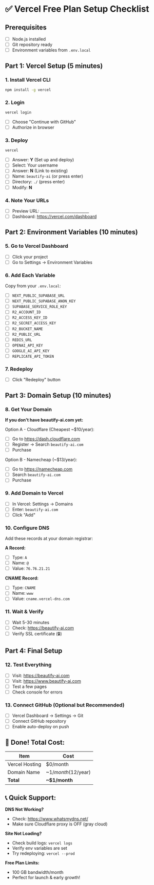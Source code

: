 # ✅ Vercel Free Plan Setup Checklist

## Prerequisites
- [ ] Node.js installed
- [ ] Git repository ready
- [ ] Environment variables from `.env.local`

## Part 1: Vercel Setup (5 minutes)

### 1. Install Vercel CLI
```bash
npm install -g vercel
```

### 2. Login
```bash
vercel login
```
- [ ] Choose "Continue with GitHub"
- [ ] Authorize in browser

### 3. Deploy
```bash
vercel
```
- [ ] Answer: **Y** (Set up and deploy)
- [ ] Select: Your username
- [ ] Answer: **N** (Link to existing)
- [ ] Name: `beautify-ai` (or press enter)
- [ ] Directory: `./` (press enter)
- [ ] Modify: **N**

### 4. Note Your URLs
- [ ] Preview URL: _________________________
- [ ] Dashboard: https://vercel.com/dashboard

## Part 2: Environment Variables (10 minutes)

### 5. Go to Vercel Dashboard
- [ ] Click your project
- [ ] Go to Settings → Environment Variables

### 6. Add Each Variable
Copy from your `.env.local`:

- [ ] `NEXT_PUBLIC_SUPABASE_URL`
- [ ] `NEXT_PUBLIC_SUPABASE_ANON_KEY`
- [ ] `SUPABASE_SERVICE_ROLE_KEY`
- [ ] `R2_ACCOUNT_ID`
- [ ] `R2_ACCESS_KEY_ID`
- [ ] `R2_SECRET_ACCESS_KEY`
- [ ] `R2_BUCKET_NAME`
- [ ] `R2_PUBLIC_URL`
- [ ] `REDIS_URL`
- [ ] `OPENAI_API_KEY`
- [ ] `GOOGLE_AI_API_KEY`
- [ ] `REPLICATE_API_TOKEN`

### 7. Redeploy
- [ ] Click "Redeploy" button

## Part 3: Domain Setup (10 minutes)

### 8. Get Your Domain
**If you don't have beautify-ai.com yet:**

Option A - Cloudflare (Cheapest ~$10/year):
- [ ] Go to https://dash.cloudflare.com
- [ ] Register → Search `beautify-ai.com`
- [ ] Purchase

Option B - Namecheap (~$13/year):
- [ ] Go to https://namecheap.com
- [ ] Search `beautify-ai.com`
- [ ] Purchase

### 9. Add Domain to Vercel
- [ ] In Vercel: Settings → Domains
- [ ] Enter: `beautify-ai.com`
- [ ] Click "Add"

### 10. Configure DNS
Add these records at your domain registrar:

**A Record:**
- [ ] Type: `A`
- [ ] Name: `@`
- [ ] Value: `76.76.21.21`

**CNAME Record:**
- [ ] Type: `CNAME`
- [ ] Name: `www`
- [ ] Value: `cname.vercel-dns.com`

### 11. Wait & Verify
- [ ] Wait 5-30 minutes
- [ ] Check: https://beautify-ai.com
- [ ] Verify SSL certificate (🔒)

## Part 4: Final Setup

### 12. Test Everything
- [ ] Visit: https://beautify-ai.com
- [ ] Visit: https://www.beautify-ai.com
- [ ] Test a few pages
- [ ] Check console for errors

### 13. Connect GitHub (Optional but Recommended)
- [ ] Vercel Dashboard → Settings → Git
- [ ] Connect GitHub repository
- [ ] Enable auto-deploy on push

## 🎉 Done! Total Cost:

| Item | Cost |
|------|------|
| Vercel Hosting | $0/month |
| Domain Name | ~$1/month ($12/year) |
| **Total** | **~$1/month** |

## 📞 Quick Support:

**DNS Not Working?**
- Check: https://www.whatsmydns.net/
- Make sure Cloudflare proxy is OFF (gray cloud)

**Site Not Loading?**
- Check build logs: `vercel logs`
- Verify env variables are set
- Try redeploying: `vercel --prod`

**Free Plan Limits:**
- 100 GB bandwidth/month
- Perfect for launch & early growth!